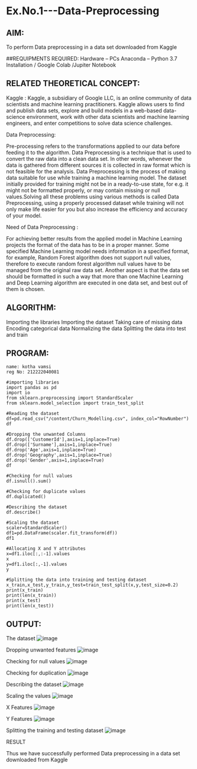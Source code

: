 # Ex.No.1---Data-Preprocessing
## AIM:

To perform Data preprocessing in a data set downloaded from Kaggle

##REQUIPMENTS REQUIRED:
Hardware – PCs
Anaconda – Python 3.7 Installation / Google Colab /Jupiter Notebook

## RELATED THEORETICAL CONCEPT:

Kaggle :
Kaggle, a subsidiary of Google LLC, is an online community of data scientists and machine learning practitioners. Kaggle allows users to find and publish data sets, explore and build models in a web-based data-science environment, work with other data scientists and machine learning engineers, and enter competitions to solve data science challenges.

Data Preprocessing:

Pre-processing refers to the transformations applied to our data before feeding it to the algorithm. Data Preprocessing is a technique that is used to convert the raw data into a clean data set. In other words, whenever the data is gathered from different sources it is collected in raw format which is not feasible for the analysis.
Data Preprocessing is the process of making data suitable for use while training a machine learning model. The dataset initially provided for training might not be in a ready-to-use state, for e.g. it might not be formatted properly, or may contain missing or null values.Solving all these problems using various methods is called Data Preprocessing, using a properly processed dataset while training will not only make life easier for you but also increase the efficiency and accuracy of your model.

Need of Data Preprocessing :

For achieving better results from the applied model in Machine Learning projects the format of the data has to be in a proper manner. Some specified Machine Learning model needs information in a specified format, for example, Random Forest algorithm does not support null values, therefore to execute random forest algorithm null values have to be managed from the original raw data set.
Another aspect is that the data set should be formatted in such a way that more than one Machine Learning and Deep Learning algorithm are executed in one data set, and best out of them is chosen.


## ALGORITHM:
Importing the libraries
Importing the dataset
Taking care of missing data
Encoding categorical data
Normalizing the data
Splitting the data into test and train

## PROGRAM:
```
name: kotha vamsi
reg No: 212222040081
```
```
#importing libraries
import pandas as pd
import io
from sklearn.preprocessing import StandardScaler
from sklearn.model_selection import train_test_split

#Reading the dataset
df=pd.read_csv("/content/Churn_Modelling.csv", index_col="RowNumber")
df

#Dropping the unwanted Columns
df.drop(['CustomerId'],axis=1,inplace=True)
df.drop(['Surname'],axis=1,inplace=True)
df.drop('Age',axis=1,inplace=True)
df.drop('Geography',axis=1,inplace=True)
df.drop('Gender',axis=1,inplace=True)
df

#Checking for null values
df.isnull().sum()

#Checking for duplicate values
df.duplicated()

#Describing the dataset
df.describe()

#Scaling the dataset
scaler=StandardScaler()
df1=pd.DataFrame(scaler.fit_transform(df))
df1

#Allocating X and Y attributes
x=df1.iloc[:,:-1].values
x
y=df1.iloc[:,-1].values
y

#Splitting the data into training and testing dataset
x_train,x_test,y_train,y_test=train_test_split(x,y,test_size=0.2)
print(x_train)
print(len(x_train))
print(x_test)
print(len(x_test))
```
## OUTPUT:
The dataset
![image](https://github.com/kothavamsi1/Ex.No.1---Data-Preprocessing/assets/119828582/ea1fb4af-2397-4d9e-83f4-c9f34d49b6f8)

Dropping unwanted features
![image](https://github.com/kothavamsi1/Ex.No.1---Data-Preprocessing/assets/119828582/d73df7b4-4f94-4176-b6e9-76ae22fa7f79)

Checking for null values
![image](https://github.com/kothavamsi1/Ex.No.1---Data-Preprocessing/assets/119828582/6d530c0f-7cd6-4f14-8a42-bb06ea053564)

Checking for duplication
![image](https://github.com/kothavamsi1/Ex.No.1---Data-Preprocessing/assets/119828582/b52456d4-d59c-406c-b802-abb4cb82e49c)

Describing the dataset
![image](https://github.com/kothavamsi1/Ex.No.1---Data-Preprocessing/assets/119828582/f74c5480-81bc-4c67-8d7b-92635dc7d226)

Scaling the values
![image](https://github.com/kothavamsi1/Ex.No.1---Data-Preprocessing/assets/119828582/b3908b2d-9ad0-424e-b5ff-af524c1c5481)

X Features
![image](https://github.com/kothavamsi1/Ex.No.1---Data-Preprocessing/assets/119828582/3f71bf75-9f79-4403-9e0b-86c3b374150a)

Y Features
![image](https://github.com/kothavamsi1/Ex.No.1---Data-Preprocessing/assets/119828582/3503facb-5729-4564-8336-b431401df918)

Splitting the training and testing dataset
![image](https://github.com/kothavamsi1/Ex.No.1---Data-Preprocessing/assets/119828582/4fe4c3d5-c1cc-47f6-88ec-32e17aa7eb87)


RESULT

Thus we have successfully performed Data preprocessing in a data set downloaded from Kaggle















